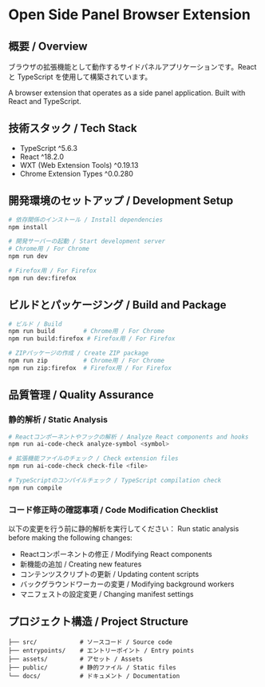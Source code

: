 # Open Side Panel Browser Extension

## 概要 / Overview

ブラウザの拡張機能として動作するサイドパネルアプリケーションです。React と TypeScript を使用して構築されています。

A browser extension that operates as a side panel application. Built with React and TypeScript.

## 技術スタック / Tech Stack

- TypeScript ^5.6.3
- React ^18.2.0
- WXT (Web Extension Tools) ^0.19.13
- Chrome Extension Types ^0.0.280

## 開発環境のセットアップ / Development Setup

```bash
# 依存関係のインストール / Install dependencies
npm install

# 開発サーバーの起動 / Start development server
# Chrome用 / For Chrome
npm run dev

# Firefox用 / For Firefox
npm run dev:firefox
```

## ビルドとパッケージング / Build and Package

```bash
# ビルド / Build
npm run build        # Chrome用 / For Chrome
npm run build:firefox # Firefox用 / For Firefox

# ZIPパッケージの作成 / Create ZIP package
npm run zip          # Chrome用 / For Chrome
npm run zip:firefox  # Firefox用 / For Firefox
```

## 品質管理 / Quality Assurance

### 静的解析 / Static Analysis

```bash
# Reactコンポーネントやフックの解析 / Analyze React components and hooks
npm run ai-code-check analyze-symbol <symbol>

# 拡張機能ファイルのチェック / Check extension files
npm run ai-code-check check-file <file>

# TypeScriptのコンパイルチェック / TypeScript compilation check
npm run compile
```

### コード修正時の確認事項 / Code Modification Checklist

以下の変更を行う前に静的解析を実行してください：
Run static analysis before making the following changes:

- Reactコンポーネントの修正 / Modifying React components
- 新機能の追加 / Creating new features
- コンテンツスクリプトの更新 / Updating content scripts
- バックグラウンドワーカーの変更 / Modifying background workers
- マニフェストの設定変更 / Changing manifest settings

## プロジェクト構造 / Project Structure

```
├── src/            # ソースコード / Source code
├── entrypoints/    # エントリーポイント / Entry points
├── assets/         # アセット / Assets
├── public/         # 静的ファイル / Static files
└── docs/           # ドキュメント / Documentation
```
